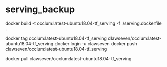 # serving_backup

docker build -t occlum:latest-ubuntu18.04-tf_serving -f ./serving.dockerfile .

docker tag occlum:latest-ubuntu18.04-tf_serving clawseven/occlum:latest-ubuntu18.04-tf_serving
docker login -u clawseven
docker push clawseven/occlum:latest-ubuntu18.04-tf_serving

docker pull clawseven/occlum:latest-ubuntu18.04-tf_serving
